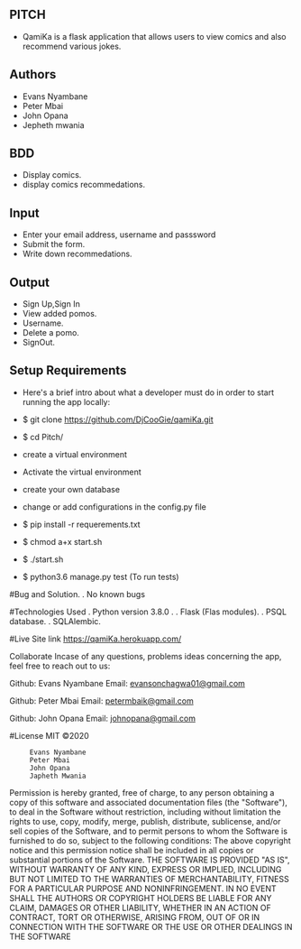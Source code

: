 ## PITCH

- QamiKa is a flask application that allows users to view comics and also recommend various jokes.


## Authors
  -  Evans Nyambane
  -   Peter Mbai
  -   John Opana
  -   Jepheth mwania


## BDD
  - Display comics.
  - display comics recommedations.


## Input
  - Enter your email address, username and passsword
  - Submit the form.
  - Write down recommedations.

## Output
  - Sign Up,Sign In
  - View added pomos.
  - Username.
  - Delete a pomo.
  - SignOut.


## Setup Requirements

  - Here's a brief intro about what a developer must do in order to start running the app locally:

   - $ git clone https://github.com/DjCooGie/qamiKa.git
   -  $ cd Pitch/

   - create a virtual environment
   -  Activate the virtual environment
   -  create your own database
   - change or add configurations in the config.py file
   -  $ pip install -r requerements.txt
   - $ chmod a+x start.sh
   - $ ./start.sh
   - $ python3.6 manage.py test (To run tests)


#Bug and Solution.
   . No known bugs

#Technologies Used
  . Python version 3.8.0 .
  . Flask (Flas modules).
  . PSQL database.
  . SQLAlembic.

#Live Site link
  https://qamiKa.herokuapp.com/

  Collaborate
  Incase of any questions, problems ideas concerning the app, feel free to reach out to us:

  Github: Evans Nyambane Email: evansonchagwa01@gmail.com

  Github: Peter Mbai Email: petermbaik@gmail.com

  Github: John Opana Email: johnopana@gmail.com



#License
  MIT ©2020

         Evans Nyambane
         Peter Mbai
         John Opana
         Japheth Mwania
  Permission is hereby granted, free of charge, to any person obtaining a copy of this software and associated documentation files (the "Software"), to deal in the Software without restriction, including without limitation the rights to use, copy, modify, merge, publish, distribute, sublicense, and/or sell copies of the Software, and to permit persons to whom the Software is furnished to do so, subject to the following conditions: The above copyright notice and this permission notice shall be included in all copies or substantial portions of the Software. THE SOFTWARE IS PROVIDED "AS IS", WITHOUT WARRANTY OF ANY KIND, EXPRESS OR IMPLIED, INCLUDING BUT NOT LIMITED TO THE WARRANTIES OF MERCHANTABILITY, FITNESS FOR A PARTICULAR PURPOSE AND NONINFRINGEMENT. IN NO EVENT SHALL THE AUTHORS OR COPYRIGHT HOLDERS BE LIABLE FOR ANY CLAIM, DAMAGES OR OTHER LIABILITY, WHETHER IN AN ACTION OF CONTRACT, TORT OR OTHERWISE, ARISING FROM, OUT OF OR IN CONNECTION WITH THE SOFTWARE OR THE USE OR OTHER DEALINGS IN THE SOFTWARE      
